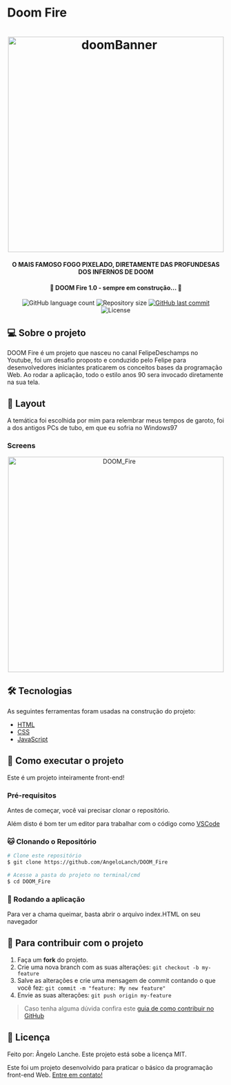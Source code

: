 # Doom Fire
<h1 align="center">
    <img alt="doomBanner" title="#doomBanner" src="./assets/doomBanner.jpg" width="500px" />
    <h4 style="text-align: center; text-transform: uppercase">O mais famoso fogo pixelado, diretamente das profundesas dos infernos de DOOM</h4>
</h1>

<h4 align="center"> 
	🚧 DOOM Fire 1.0 - sempre em construção... 🚧
</h4>

<p align="center">
  <img alt="GitHub language count" src="https://img.shields.io/github/languages/count/AngeloLanch/DOOM_Fire?color=%2304D361">

  <img alt="Repository size" src="https://img.shields.io/github/repo-size/angeloLanch/DOOM_Fire">
  
  <a href="https://github.com/AngeloLanch/DOOM_Fire/commits/master">
    <img alt="GitHub last commit" src="https://img.shields.io/github/last-commit/AngeloLanch/DOOM_Fire">
  </a>

  <img alt="License" src="https://img.shields.io/badge/license-MIT-brightgreen">
</p>


## 💻 Sobre o projeto

DOOM Fire é um projeto que nasceu no canal FelipeDeschamps no Youtube, foi um desafio proposto e conduzido pelo Felipe para desenvolvedores iniciantes praticarem os conceitos bases da programação Web.
Ao rodar a aplicação, todo o estilo anos 90 sera invocado diretamente na sua tela.

## 🎨 Layout

A temática foi escolhida por mim para relembrar meus tempos de garoto, foi a dos antigos PCs de tubo, em que eu sofria no Windows97

### Screens

<p align="center">
  <img alt="DOOM_Fire" title="#DOOM_Fire" src="./assets/rodando.png" width="500px">
</p>

## 🛠 Tecnologias

As seguintes ferramentas foram usadas na construção do projeto:
- [HTML][html]
- [CSS][css]
- [JavaScript][js]

## :calling: Como executar o projeto

Este é um projeto inteiramente front-end!

### Pré-requisitos

Antes de começar, você vai precisar clonar o repositório.

Além disto é bom ter um editor para trabalhar com o código como [VSCode][vscode]

### :cat: Clonando o Repositório

```bash
# Clone este repositório
$ git clone https://github.com/AngeloLanch/DOOM_Fire
            
# Acesse a pasta do projeto no terminal/cmd
$ cd DOOM_Fire

```

### :repeat: Rodando a aplicação

Para ver a chama queimar, basta abrir o arquivo index.HTML on seu navegador

## :raising_hand: Para contribuir com o projeto

1. Faça um **fork** do projeto.
2. Crie uma nova branch com as suas alterações: `git checkout -b my-feature`
3. Salve as alterações e crie uma mensagem de commit contando o que você fez: `git commit -m "feature: My new feature"`
4. Envie as suas alterações: `git push origin my-feature`
> Caso tenha alguma dúvida confira este [guia de como contribuir no GitHub](https://github.com/firstcontributions/first-contributions)

## 📝 Licença

Feito por: Ângelo Lanche.
Este projeto está sobe a licença MIT.

Este foi um projeto desenvolvido para praticar o básico da programação front-end Web.
[Entre em contato!](https://www.linkedin.com/in/AngeloLanch/)

[html]: https://html.spec.whatwg.org/multipage/
[css]: https://www.w3.org/Style/CSS/specs.en.html
[js]: https://developer.mozilla.org/pt-BR/docs/Web/JavaScript
[vscode]: https://code.visualstudio.com/
[vceditconfig]: https://marketplace.visualstudio.com/items?itemName=EditorConfig.EditorConfig
[license]: https://opensource.org/licenses/MIT
